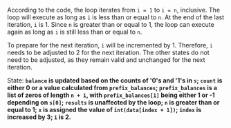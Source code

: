 According to the code, the loop iterates from `i = 1` to `i = n`, inclusive. The loop will execute as long as `i` is less than or equal to `n`. At the end of the last iteration, `i` is 1. Since `n` is greater than or equal to 1, the loop can execute again as long as `i` is still less than or equal to `n`.

To prepare for the next iteration, `i` will be incremented by 1. Therefore, `i` needs to be adjusted to 2 for the next iteration. The other states do not need to be adjusted, as they remain valid and unchanged for the next iteration.

State: **`balance` is updated based on the counts of '0's and '1's in `s`; `count` is either 0 or a value calculated from `prefix_balances`; `prefix_balances` is a list of zeros of length `n + 1`, with `prefix_balances[1]` being either 1 or -1 depending on `s[0]`; `results` is unaffected by the loop; `n` is greater than or equal to 1; `x` is assigned the value of `int(data[index + 1])`; `index` is increased by 3; `i` is 2.**